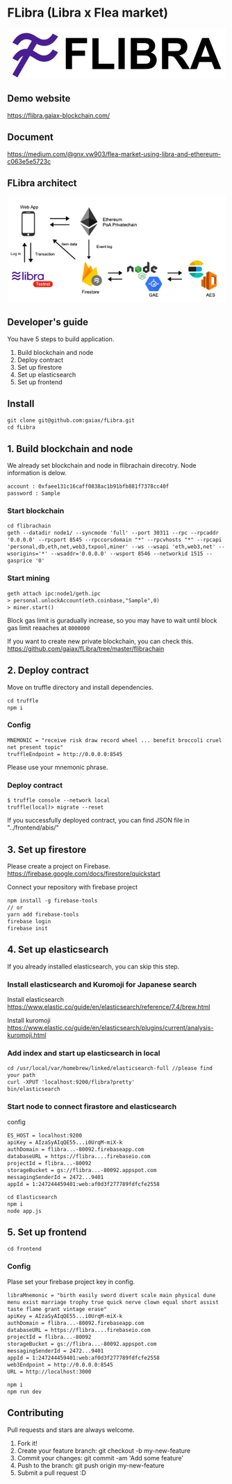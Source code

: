 # FLibra (Libra x Flea market)
![FLibra](images/flibra.png)


## Demo website
https://flibra.gaiax-blockchain.com/


## Document
https://medium.com/@gnx.vw903/flea-market-using-libra-and-ethereum-c063e5e5723c


##  FLibra architect
![architect](images/architect.png)


## Developer's guide

You have 5 steps to build application.
1. Build blockchain and node
2. Deploy contract
3. Set up firestore
4. Set up elasticsearch
5. Set up frontend

##  Install 

```
git clone git@github.com:gaiax/fLibra.git
cd fLibra
```

## 1. Build blockchain and node

We already set blockchain and node in flibrachain direcotry.
Node information is delow. 
```
account : 0xfaee131c16caff0838ac1b91bfb881f7378cc40f
password : Sample
```

### Start blockchain
```
cd flibrachain
geth --datadir node1/ --syncmode 'full' --port 30311 --rpc --rpcaddr '0.0.0.0' --rpcport 8545 --rpccorsdomain "*" --rpcvhosts "*" --rpcapi 'personal,db,eth,net,web3,txpool,miner' --ws --wsapi 'eth,web3,net' --wsorigins='*' --wsaddr='0.0.0.0' --wsport 8546 --networkid 1515 --gasprice '0'
```

### Start mining
```
geth attach ipc:node1/geth.ipc
> personal.unlockAccount(eth.coinbase,"Sample",0)
> miner.start()
```

Block gas limit is guradually increase, so you may have to wait until block gas limit reaaches at `8000000` 

If you want to create new private blockchain, you can check this. 
https://github.com/gaiax/fLibra/tree/master/flibrachain 

## 2. Deploy contract

Move on truffle directory and install dependencies.
```
cd truffle
npm i
```

### Config
```
MNEMONIC = "receive risk draw record wheel ... benefit broccoli cruel net present topic"
truffleEndpoint = http://0.0.0.0:8545
```
Please use your mnemonic phrase.

### Deploy contract 
```
$ truffle console --network local
truffle(local)> migrate --reset
```
If you successfully deployed contract, you can find JSON file in "../frontend/abis/"

## 3. Set up firestore
Please create a project on Firebase.
https://firebase.google.com/docs/firestore/quickstart

Connect your repository with firebase project
```
npm install -g firebase-tools 
// or
yarn add firebase-tools
firebase login
firebase init
```

## 4. Set up elasticsearch

If you already installed elasticsearch, you can skip this step.

### Install elasticsearch and Kuromoji for Japanese search
Install elasticsearch 
https://www.elastic.co/guide/en/elasticsearch/reference/7.4/brew.html

Install kuromoji
https://www.elastic.co/guide/en/elasticsearch/plugins/current/analysis-kuromoji.html


### Add index and start up elasticsearch in local
```
cd /usr/local/var/homebrew/linked/elasticsearch-full //please find your path
curl -XPUT 'localhost:9200/flibra?pretty'
bin/elasticsearch
```

### Start node to connect firastore and elasticsearch

config
```.env
ES_HOST = localhost:9200
apiKey = AIzaSyAIqQE55...i0UrqM-miX-k
authDomain = flibra...-80092.firebaseapp.com
databaseURL = https://flibra....firebaseio.com
projectId = flibra...-80092
storageBucket = gs://flibra...-80092.appspot.com
messagingSenderId = 2472...9401
appId = 1:247244459401:web:af0d3f277789fdfcfe2558
```

```
cd Elasticsearch
npm i
node app.js
```

## 5. Set up frontend
```
cd frontend 
```

### Config

Plase set your firebase project key in config.
```.env
libraMnemonic = "birth easily sword divert scale main physical dune menu exist marriage trophy true quick nerve clown equal short assist taste flame grant vintage erase"
apiKey = AIzaSyAIqQE55...i0UrqM-miX-k
authDomain = flibra...-80092.firebaseapp.com
databaseURL = https://flibra....firebaseio.com
projectId = flibra...-80092
storageBucket = gs://flibra...-80092.appspot.com
messagingSenderId = 2472...9401
appId = 1:247244459401:web:af0d3f277789fdfcfe2558
web3Endpoint = http://0.0.0.0:8545
URL = http://localhost:3000
```

```
npm i 
npm run dev
```

## Contributing

Pull requests and stars are always welcome.

1. Fork it!
2. Create your feature branch: git checkout -b my-new-feature
3. Commit your changes: git commit -am 'Add some feature'
4. Push to the branch: git push origin my-new-feature
5. Submit a pull request :D

